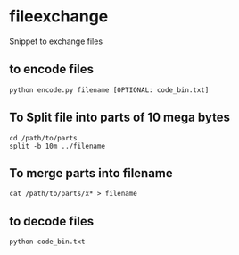 # fileexchange
Snippet to exchange files

## to encode files 
```
python encode.py filename [OPTIONAL: code_bin.txt]
```

## To Split file into parts of 10 mega bytes 
```
cd /path/to/parts
split -b 10m ../filename
```

## To merge parts into filename
```
cat /path/to/parts/x* > filename
```

## to decode files
```
python code_bin.txt
```
